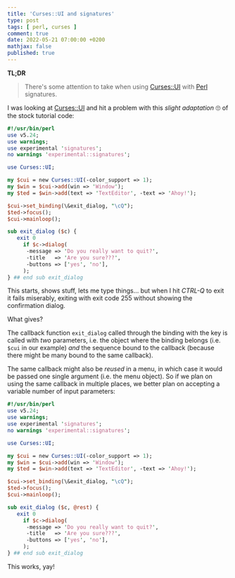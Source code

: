 ```yaml
---
title: 'Curses::UI and signatures'
type: post
tags: [ perl, curses ]
comment: true
date: 2022-05-21 07:00:00 +0200
mathjax: false
published: true
---
```


**TL;DR**

> There's some attention to take when using [Curses::UI][] with [Perl][]
> signatures.

I was looking at [Curses::UI][] and hit a problem with this *slight
adaptation* 🙄 of the stock tutorial code:

```perl
#!/usr/bin/perl
use v5.24;
use warnings;
use experimental 'signatures';
no warnings 'experimental::signatures';

use Curses::UI;

my $cui = new Curses::UI(-color_support => 1);
my $win = $cui->add(win => 'Window');
my $ted = $win->add(text => 'TextEditor', -text => 'Ahoy!');

$cui->set_binding(\&exit_dialog, "\cQ");
$ted->focus();
$cui->mainloop();

sub exit_dialog ($c) {
   exit 0
     if $c->dialog(
      -message => 'Do you really want to quit?',
      -title   => 'Are you sure???',
      -buttons => ['yes', 'no'],
     );
} ## end sub exit_dialog
```

This starts, shows stuff, lets me type things... but when I hit *CTRL-Q*
to exit it fails miserably, exiting with exit code 255 without showing
the confirmation dialog.

What gives?

The callback function `exit_dialog` called through the binding with the
key is called with *two* parameters, i.e. the object where the binding
belongs (i.e. `$cui` in our example) *and* the sequence bound to the
callback (because there might be many bound to the same callback).

The same callback might also be *reused* in a menu, in which case it
would be passed one single argument (i.e. the menu object). So if we
plan on using the same callback in multiple places, we better plan on
accepting a variable number of input parameters:


```perl
#!/usr/bin/perl
use v5.24;
use warnings;
use experimental 'signatures';
no warnings 'experimental::signatures';

use Curses::UI;

my $cui = new Curses::UI(-color_support => 1);
my $win = $cui->add(win => 'Window');
my $ted = $win->add(text => 'TextEditor', -text => 'Ahoy!');

$cui->set_binding(\&exit_dialog, "\cQ");
$ted->focus();
$cui->mainloop();

sub exit_dialog ($c, @rest) {
   exit 0
     if $c->dialog(
      -message => 'Do you really want to quit?',
      -title   => 'Are you sure???',
      -buttons => ['yes', 'no'],
     );
} ## end sub exit_dialog
```

This works, yay!


[Perl]: https://www.perl.org/
[Curses::UI]: https://metacpan.org/pod/Curses::UI
